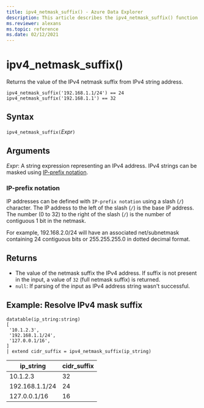 ```yaml
---
title: ipv4_netmask_suffix() - Azure Data Explorer
description: This article describes the ipv4_netmask_suffix() function in Azure Data Explorer.
ms.reviewer: alexans
ms.topic: reference
ms.date: 02/12/2021
---
```

# ipv4_netmask_suffix()

Returns the value of the IPv4 netmask suffix from IPv4 string address.

```kusto
ipv4_netmask_suffix('192.168.1.1/24') == 24
ipv4_netmask_suffix('192.168.1.1') == 32
```

## Syntax

`ipv4_netmask_suffix(`*Expr*`)`

## Arguments

*Expr*: A string expression representing an IPv4 address. IPv4 strings can be masked using [IP-prefix notation](#ip-prefix-notation).

### IP-prefix notation

IP addresses can be defined with `IP-prefix notation` using a slash (`/`) character. The IP address to the left of the slash (`/`) is the base IP address. The number (0 to 32) to the right of the slash (`/`) is the number of contiguous 1 bit in the netmask. 

For example, 192.168.2.0/24 will have an associated net/subnetmask containing 24 contiguous bits or 255.255.255.0 in dotted decimal format.

## Returns

* The value of the netmask suffix the IPv4 address. If suffix is not present in the input, a value of `32` (full netmask suffix) is returned.
* `null`: If parsing of the input as IPv4 address string wasn't successful.

## Example: Resolve IPv4 mask suffix

<!-- csl: https://help.kusto.windows.net/Samples -->
```kusto
datatable(ip_string:string)
[
 '10.1.2.3',
 '192.168.1.1/24',
 '127.0.0.1/16',
]
| extend cidr_suffix = ipv4_netmask_suffix(ip_string)
```

|ip_string|cidr_suffix|
|---|---|
|10.1.2.3|32|
|192.168.1.1/24|24|
|127.0.0.1/16|16|
